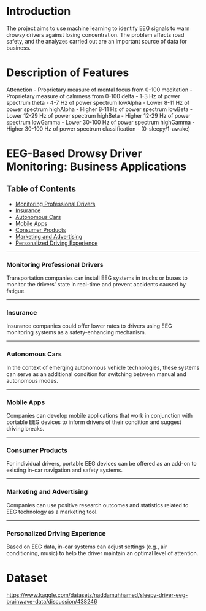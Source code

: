 # Introduction
The project aims to use machine learning to identify EEG signals to warn drowsy drivers against losing concentration. 
The problem affects road safety, and the analyzes carried out are an important source of data for business.

# Description of Features

Attenction - Proprietary measure of mental focus from 0-100
meditation - Proprietary measure of calmness from 0-100
delta - 1-3 Hz of power spectrum
theta - 4-7 Hz of power spectrum
lowAlpha - Lower 8-11 Hz of power spectrum
highAlpha - Higher 8-11 Hz of power spectrum
lowBeta - Lower 12-29 Hz of power spectrum
highBeta - Higher 12-29 Hz of power spectrum
lowGamma - Lower 30-100 Hz of power spectrum
highGamma - Higher 30-100 Hz of power spectrum
classification - (0-sleepy/1-awake)

# EEG-Based Drowsy Driver Monitoring: Business Applications

## Table of Contents
- [Monitoring Professional Drivers](#monitoring-professional-drivers)
- [Insurance](#insurance)
- [Autonomous Cars](#autonomous-cars)
- [Mobile Apps](#mobile-apps)
- [Consumer Products](#consumer-products)
- [Marketing and Advertising](#marketing-and-advertising)
- [Personalized Driving Experience](#personalized-driving-experience)

---

### Monitoring Professional Drivers
Transportation companies can install EEG systems in trucks or buses to monitor the drivers' state in real-time and prevent accidents caused by fatigue.

---

### Insurance
Insurance companies could offer lower rates to drivers using EEG monitoring systems as a safety-enhancing mechanism.

---

### Autonomous Cars
In the context of emerging autonomous vehicle technologies, these systems can serve as an additional condition for switching between manual and autonomous modes.

---

### Mobile Apps
Companies can develop mobile applications that work in conjunction with portable EEG devices to inform drivers of their condition and suggest driving breaks.

---

### Consumer Products
For individual drivers, portable EEG devices can be offered as an add-on to existing in-car navigation and safety systems.

---

### Marketing and Advertising
Companies can use positive research outcomes and statistics related to EEG technology as a marketing tool.

---

### Personalized Driving Experience
Based on EEG data, in-car systems can adjust settings (e.g., air conditioning, music) to help the driver maintain an optimal level of attention.

# Dataset

https://www.kaggle.com/datasets/naddamuhhamed/sleepy-driver-eeg-brainwave-data/discussion/438246

